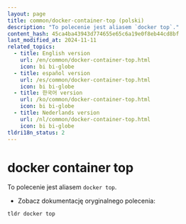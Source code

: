 ```yaml
---
layout: page
title: common/docker-container-top (polski)
description: "To polecenie jest aliasem `docker top`."
content_hash: 45ca4ba43943d774655e65c6a19e0f8eb44cd8bf
last_modified_at: 2024-11-11
related_topics:
  - title: English version
    url: /en/common/docker-container-top.html
    icon: bi bi-globe
  - title: español version
    url: /es/common/docker-container-top.html
    icon: bi bi-globe
  - title: 한국어 version
    url: /ko/common/docker-container-top.html
    icon: bi bi-globe
  - title: Nederlands version
    url: /nl/common/docker-container-top.html
    icon: bi bi-globe
tldri18n_status: 2
---
```

# docker container top

To polecenie jest aliasem `docker top`.

- Zobacz dokumentację oryginalnego polecenia:

`tldr docker top`
